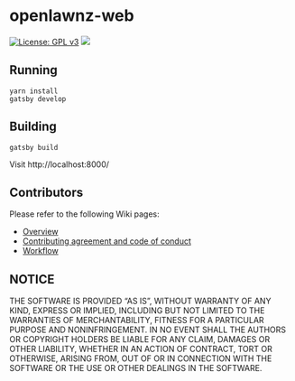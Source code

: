 # openlawnz-web
[![License: GPL v3](https://img.shields.io/badge/License-GPLv3-blue.svg)](https://www.gnu.org/licenses/gpl-3.0)
![](https://badgen.net/dependabot/openlawnz/openlawnz-web/117378835=?icon=dependabot)

## Running

	yarn install
	gatsby develop

## Building

	gatsby build

Visit http://localhost:8000/

## Contributors

Please refer to the following Wiki pages:

* [Overview](https://github.com/openlawnz/openlawnz-web/wiki/OpenLawNZ-Website-Overview)
* [Contributing agreement and code of conduct](https://github.com/openlawnz/openlawnz-web/blob/master/CONTRIBUTING.md)
* [Workflow](https://github.com/openlawnz/openlawnz-web/wiki/Workflow)

## NOTICE

THE SOFTWARE IS PROVIDED “AS IS”, WITHOUT WARRANTY OF ANY KIND, EXPRESS OR IMPLIED, INCLUDING BUT NOT LIMITED TO THE WARRANTIES OF MERCHANTABILITY, FITNESS FOR A PARTICULAR PURPOSE AND NONINFRINGEMENT. IN NO EVENT SHALL THE AUTHORS OR COPYRIGHT HOLDERS BE LIABLE FOR ANY CLAIM, DAMAGES OR OTHER LIABILITY, WHETHER IN AN ACTION OF CONTRACT, TORT OR OTHERWISE, ARISING FROM, OUT OF OR IN CONNECTION WITH THE SOFTWARE OR THE USE OR OTHER DEALINGS IN THE SOFTWARE.
